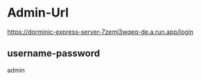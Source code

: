 # Admin-Url
https://dorminic-express-server-7zemj3wqeq-de.a.run.app/login

## username-password
admin
